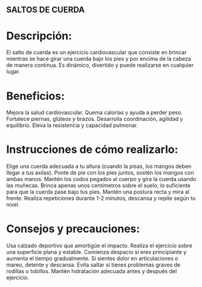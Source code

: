 ## SALTOS DE CUERDA

# Descripción:
El salto de cuerda es un ejercicio cardiovascular que consiste en brincar mientras se hace girar una cuerda bajo los pies y por encima de la cabeza de manera continua. Es dinámico, divertido y puede realizarse en cualquier lugar.

# Beneficios:

Mejora la salud cardiovascular.
Quema calorías y ayuda a perder peso.
Fortalece piernas, glúteos y brazos.
Desarrolla coordinación, agilidad y equilibrio.
Eleva la resistencia y capacidad pulmonar.

# Instrucciones de cómo realizarlo:

Elige una cuerda adecuada a tu altura (cuando la pisas, los mangos deben llegar a tus axilas).
Ponte de pie con los pies juntos, sostén los mangos con ambas manos.
Mantén los codos pegados al cuerpo y gira la cuerda usando las muñecas.
Brinca apenas unos centímetros sobre el suelo, lo suficiente para que la cuerda pase bajo tus pies.
Mantén una postura recta y mira al frente.
Realiza repeticiones durante 1-2 minutos, descansa y repite según tu nivel.

# Consejos y precauciones:

Usa calzado deportivo que amortigüe el impacto.
Realiza el ejercicio sobre una superficie plana y estable.
Comienza despacio si eres principiante y aumenta el tiempo gradualmente.
Si sientes dolor en articulaciones o mareo, detente y descansa.
Evita saltar si tienes problemas graves de rodillas o tobillos.
Mantén hidratación adecuada antes y después del ejercicio.
